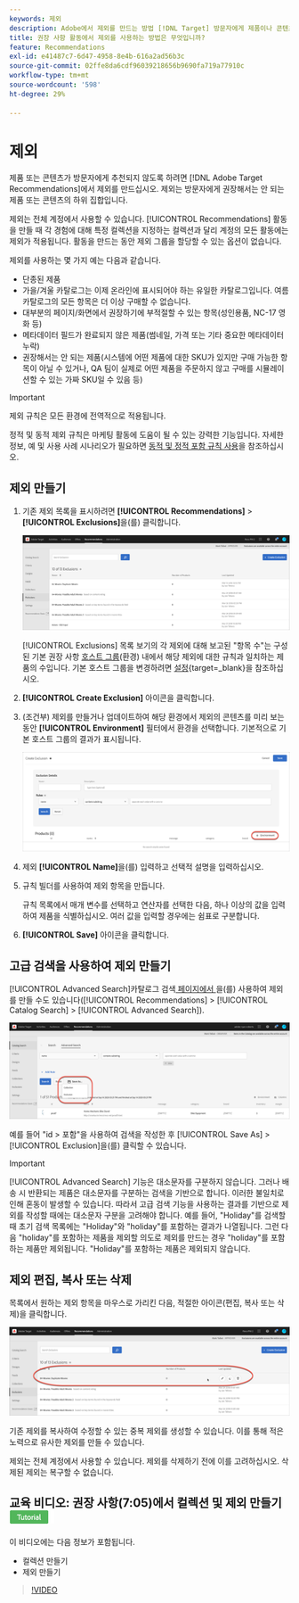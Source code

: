 ```yaml
---
keywords: 제외
description: Adobe에서 제외를 만드는 방법 [!DNL Target] 방문자에게 제품이나 콘텐츠를 추천하지 않도록 하는 방법에 대해 알아봅니다.
title: 권장 사항 활동에서 제외를 사용하는 방법은 무엇입니까?
feature: Recommendations
exl-id: e41487c7-6d47-4958-8e4b-616a2ad56b3c
source-git-commit: 02ffe8da6cdf96039218656b9690fa719a77910c
workflow-type: tm+mt
source-wordcount: '598'
ht-degree: 29%

---
```


# 제외

제품 또는 콘텐츠가 방문자에게 추천되지 않도록 하려면 [!DNL Adobe Target Recommendations]에서 제외를 만드십시오. 제외는 방문자에게 권장해서는 안 되는 제품 또는 콘텐츠의 하위 집합입니다.

제외는 전체 계정에서 사용할 수 있습니다. [!UICONTROL Recommendations] 활동을 만들 때 각 경험에 대해 특정 컬렉션을 지정하는 컬렉션과 달리 계정의 모든 활동에는 제외가 적용됩니다. 활동을 만드는 동안 제외 그룹을 할당할 수 있는 옵션이 없습니다.

제외를 사용하는 몇 가지 예는 다음과 같습니다.

* 단종된 제품
* 가을/겨울 카탈로그는 이제 온라인에 표시되어야 하는 유일한 카탈로그입니다. 여름 카탈로그의 모든 항목은 더 이상 구매할 수 없습니다.
* 대부분의 페이지/화면에서 권장하기에 부적절할 수 있는 항목(성인용품, NC-17 영화 등)
* 메타데이터 필드가 완료되지 않은 제품(썸네일, 가격 또는 기타 중요한 메타데이터 누락)
* 권장해서는 안 되는 제품(시스템에 어떤 제품에 대한 SKU가 있지만 구매 가능한 항목이 아닐 수 있거나, QA 팀이 실제로 어떤 제품을 주문하지 않고 구매를 시뮬레이션할 수 있는 가짜 SKU일 수 있음 등)

>[!IMPORTANT]
>
>제외 규칙은 모든 환경에 전역적으로 적용됩니다.
>
>정적 및 동적 제외 규칙은 마케팅 활동에 도움이 될 수 있는 강력한 기능입니다. 자세한 정보, 예 및 사용 사례 시나리오가 필요하면 [동적 및 정적 포함 규칙 사용](/help/main/c-recommendations/c-algorithms/use-dynamic-and-static-inclusion-rules.md#concept_4CB5C0FA705D4E449BD0B37B3D987F9F)을 참조하십시오.

## 제외 만들기

1. 기존 제외 목록을 표시하려면 **[!UICONTROL Recommendations]** > **[!UICONTROL Exclusions]**&#x200B;을(를) 클릭합니다.

   ![exclusions_list 이미지](assets/exclusions_list.png)

   [!UICONTROL Exclusions] 목록 보기의 각 제외에 대해 보고된 &quot;항목 수&quot;는 구성된 기본 권장 사항 [호스트 그룹](/help/main/administrating-target/hosts.md)(환경) 내에서 해당 제외에 대한 규칙과 일치하는 제품의 수입니다. 기본 호스트 그룹을 변경하려면 [설정](https://experienceleague.adobe.com/docs/target-dev/developer/recommendations.html?lang=ko){target=_blank}을 참조하십시오.

1. **[!UICONTROL Create Exclusion]** 아이콘을 클릭합니다.

1. (조건부) 제외를 만들거나 업데이트하여 해당 환경에서 제외의 콘텐츠를 미리 보는 동안 **[!UICONTROL Environment]** 필터에서 환경을 선택합니다. 기본적으로 기본 호스트 그룹의 결과가 표시됩니다.

   ![제외 만들기](/help/main/c-recommendations/c-products/assets/CreateExclusion.png)

1. 제외 **[!UICONTROL Name]**&#x200B;을(를) 입력하고 선택적 설명을 입력하십시오.

1. 규칙 빌더를 사용하여 제외 항목을 만듭니다.

   규칙 목록에서 매개 변수를 선택하고 연산자를 선택한 다음, 하나 이상의 값을 입력하여 제품을 식별하십시오. 여러 값을 입력할 경우에는 쉼표로 구분합니다.

1. **[!UICONTROL Save]** 아이콘을 클릭합니다.

## 고급 검색을 사용하여 제외 만들기

[!UICONTROL Advanced Search]카탈로그 검색[ 페이지에서 ](/help/main/c-recommendations/c-products/catalog-search.md#save-as)을(를) 사용하여 제외를 만들 수도 있습니다([!UICONTROL Recommendations] > [!UICONTROL Catalog Search] > [!UICONTROL Advanced Search]).

![다른 이름으로 저장 대화 상자](/help/main/c-recommendations/c-products/assets/save-as.png)

예를 들어 &quot;id > 포함&quot;을 사용하여 검색을 작성한 후 [!UICONTROL Save As] > [!UICONTROL Exclusion]을(를) 클릭할 수 있습니다.

>[!IMPORTANT]
>
>[!UICONTROL Advanced Search] 기능은 대소문자를 구분하지 않습니다. 그러나 배송 시 반환되는 제품은 대소문자를 구분하는 검색을 기반으로 합니다. 이러한 불일치로 인해 혼동이 발생할 수 있습니다. 따라서 고급 검색 기능을 사용하는 결과를 기반으로 제외를 작성할 때에는 대소문자 구분을 고려해야 합니다. 예를 들어, &quot;Holiday&quot;를 검색할 때 초기 검색 목록에는 &quot;Holiday&quot;와 &quot;holiday&quot;를 포함하는 결과가 나열됩니다. 그런 다음 &quot;holiday&quot;를 포함하는 제품을 제외할 의도로 제외를 만드는 경우 &quot;holiday&quot;를 포함하는 제품만 제외됩니다. &quot;Holiday&quot;를 포함하는 제품은 제외되지 않습니다.

## 제외 편집, 복사 또는 삭제

목록에서 원하는 제외 항목을 마우스로 가리킨 다음, 적절한 아이콘(편집, 복사 또는 삭제)을 클릭합니다.

![제외에 대한 가리키기 아이콘](/help/main/c-recommendations/c-products/assets/hover-exclusions.png)

기존 제외를 복사하여 수정할 수 있는 중복 제외를 생성할 수 있습니다. 이를 통해 적은 노력으로 유사한 제외를 만들 수 있습니다.

제외는 전체 계정에서 사용할 수 있습니다. 제외를 삭제하기 전에 이를 고려하십시오. 삭제된 제외는 복구할 수 없습니다.

## 교육 비디오: 권장 사항(7:05)에서 컬렉션 및 제외 만들기 ![튜토리얼 배지](/help/main/assets/tutorial.png)

이 비디오에는 다음 정보가 포함됩니다.

* 컬렉션 만들기
* 제외 만들기

>[!VIDEO](https://video.tv.adobe.com/v/35499?captions=kor)
